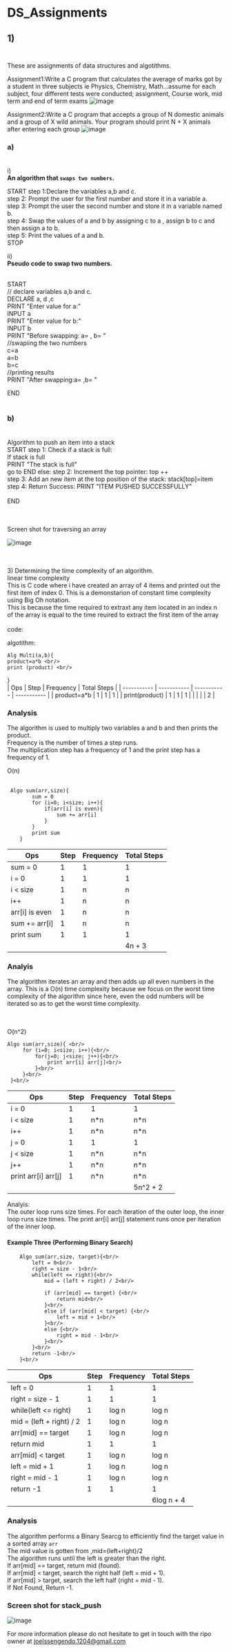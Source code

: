 # DS_Assignments

## 1) <br/>  <br/>

These are assignments of data structures and algotithms.

Assignment1:Write a C program that calculates the average of marks got by a student in three subjects ie Physics, Chemistry, Math...assume for each subject, four different tests were conducted; assignment, Course work, mid term and end of term exams
![image](https://github.com/user-attachments/assets/c5c6aa00-4e26-47e9-8473-7c7e19a156ca)


Assignment2:Write a C program that accepts a group of N domestic animals and a group of X wild animals. Your program should print N + X animals after entering each group
![image](https://github.com/user-attachments/assets/4af0147f-57e8-49c8-a99c-bf44b337af45)

### a) <br/>  <br/>
   i) <br/> **An algorithm that `swaps two numbers`.**  <br/>
   
   START
   step 1:Declare the variables a,b and c.<br/>
   step 2: Prompt the user for the first number and store it in a variable a. <br/>
   step 3: Prompt the user the second number and store it in a variable named b. <br/>
   step 4: Swap the values of a and b by assigning c to a , assign b to c and then assign a to b.<br/> 
   step 5: Print the values of a and b.<br/>
   STOP

  ii) <br/> **Pseudo code to swap two numbers.**  <br/> <br/>
   
   START <br/>
        // declare variables a,b and c. <br/>
       DECLARE a, d ,c  <br/>
       PRINT "Enter value for a:"  <br/>
       INPUT a <br/>
       PRINT "Enter value for b:" <br/>
       INPUT b <br/>
       PRINT "Before swapping: a= , b= "<br/>
         //swapiing the two numbers <br/>
       c=a <br/>
       a=b <br/>
       b=c <br/>
       //printing results <br/>
       PRINT "After swapping:a= ,b= "<br/>
       
   END <br/>  <br/>

   ### b) <br/> <br/>

   Algorithm to push an item into a stack <br/>
START
   step 1: Check if a stack is full: <br/>
            If stack is full <br/>
            PRINT "The stack is full" <br/>
            go to END
            else:
   step 2: Increment the top pointer: top ++ <br/>
   step 3: Add an new item at the top position of the stack: stack[top]=item <br/>
   step 4: Return Success: PRINT "ITEM PUSHED SUCCESSFULLY" <br/>   <br/>
END


<br>
<br>
Screen shot for traversing an array
<br>

![image](https://github.com/user-attachments/assets/978533f4-2731-42d3-a9b5-189da3ad24f9)

<br/>
<br/>
 3) Determining the time complexity of an algorithm.<br/>
 linear time complexity
<br/>
This is C code where i have created an array of 4 items and printed out the first item of index 0. This is a demonstarion of constant time complexity using Big Oh notation.<br/>
This is because the time required to extraxt any item located in an index n of the array is equal to the time reuired to extract the first item of the array<br/><br/>
 code:<br/>
 
 algotithm:
 <br/>
 
```
Alg Multi(a,b){
product=a*b <br/>
print (product) <br/>
```
}
<br/>
| Ops | Step | Frequency | Total Steps |
| ----------- | ----------- | ----------- | ----------- |
| product=a*b | 1 | 1 | 1 |
| print(product) | 1 | 1 | 1 |
|  |  |  | 2  |

### Analysis<br/>

The algorithm is used to multiply two variables a and b and then prints the product.<br/>
Frequency is the number of times a step runs.<br/>
The multiplication step has a frequency of 1 and the print step has a frequency of 1.<br/>
   
O(n)<br/>
<br>
```
 Algo sum(arr,size){
        sum = 0
        for (i=0; i<size; i++){
            if(arr[i] is even){
                sum += arr[i]
            }
        }
        print sum
    }
```
   | Ops | Step | Frequency | Total Steps |
| ----------- | ----------- | ----------- | ----------- |
| sum = 0 | 1 | 1 | 1 |
| i = 0 | 1 | 1 | 1 |
| i < size | 1 | n | n |
| i++ | 1 | n | n |
| arr[i] is even | 1 | n | n |
| sum += arr[i] | 1 | n | n |
| print sum | 1 | 1 | 1 |
|  |  |  | 4n + 3 |

### Analyis
The algorithm iterates an array and then adds up all even numbers in the array. This is a O(n) time complexity because we focus on the worst time complexity of the algorithm since here, even the odd numbers will be iterated so as to get the worst time complexity.<br/>

   <br/><br/>
   O(n^2)<br/>
   ```
 Algo sum(arr,size){ <br/>
        for (i=0; i<size; i++){<br/>
            for(j=0; j<size; j++){<br/>
                print arr[i] arr[j]<br/>
            }<br/>
        }<br/>
    }<br/>
```
| Ops | Step | Frequency | Total Steps |
| ----------- | ----------- | ----------- | ----------- |
| i = 0 | 1 | 1 | 1 |
| i < size | 1 | n*n | n*n |
| i++ | 1 | n*n | n*n |
| j = 0 | 1 | 1 | 1 |
| j < size | 1 | n*n | n*n |
| j++ | 1 | n*n | n*n |
| print arr[i] arr[j] | 1 | n*n | n*n |
|  |  |  | 5n^2 + 2  |

Analyis:<br/>
The outer loop runs size times.
For each iteration of the outer loop, the inner loop runs size times.
The print arr[i] arr[j] statement runs once per iteration of the inner loop.

#### Example Three (Performing Binary Search)
```
    Algo sum(arr,size, target){<br/>
        left = 0<br/>
        right = size - 1<br/>
        while(left <= right){<br/>
            mid = (left + right) / 2<br/>

            if (arr[mid] == target) {<br/>
                return mid<br/>
            }<br/>
            else if (arr[mid] < target) {<br/>
                left = mid + 1<br/>
            }<br/>
            else {<br/>
                right = mid - 1<br/>
            }<br/>
        }<br/>
        return -1<br/>
    }<br/>
```
| Ops | Step | Frequency | Total Steps |
| ----------- | ----------- | ----------- | ----------- |
| left = 0 | 1 | 1 | 1 |
| right = size - 1| 1 | 1 | 1 |
| while(left <= right) | 1 | log n | log n |
| mid = (left + right) / 2 | 1 | log n | log n |
| arr[mid] == target | 1 | log n | log n |
| return mid | 1 | 1 | 1 |
| arr[mid] < target | 1 | log n | log n |
| left = mid + 1 | 1 | log n | log n |
| right = mid - 1 | 1 | log n | log n |
| return -1 | 1 | 1 | 1 |
|  |  |  | 6log n + 4 |

### Analysis

The algorithm performs a Binary Searcg to efficiently find the target value in a sorted array `arr` <br/>
The mid value is gotten from ,mid=(left+right)/2<br/>
The algorithm runs until the left is greater than the right.<br/>
If arr[mid] == target, return mid (found).<br/>
If arr[mid] < target, search the right half (left = mid + 1).<br/>
If arr[mid] > target, search the left half (right = mid - 1).<br/>
If Not Found, Return -1.<br/>



### Screen shot for stack_push
![image](https://github.com/user-attachments/assets/5ec44d6a-bfb0-4c57-bf56-45abd733576e)
       
       
   
   
   
    


For more information please do not hesitate to get in touch with the ripo owner at joelssengendo.1204@gmail.com 
